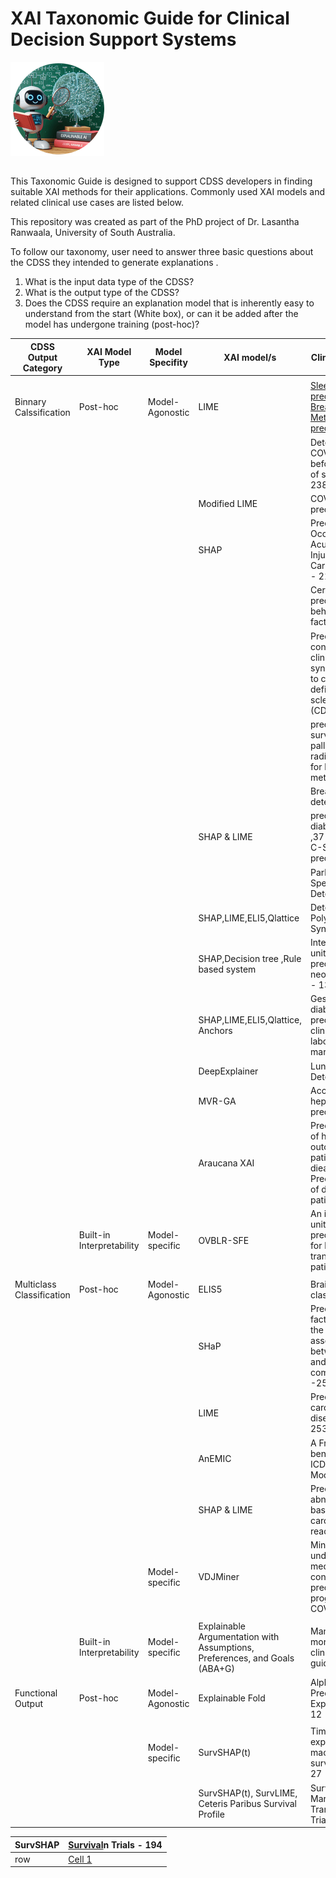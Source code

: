 # XAI Taxonomic Guide for Clinical Decision Support Systems


![Project Logo](ai33.png)

## 
This Taxonomic Guide is designed to support CDSS developers in finding suitable XAI methods for their applications. Commonly used XAI models and related clinical use cases are listed below.

This repository was created as part of the PhD project of Dr. Lasantha Ranwaala, University of South Australia.

To follow our taxonomy, user need to answer three basic questions about the CDSS they intended to generate explanations .
1.	What is the input data type of the CDSS?
2.	What is the output type of the CDSS?
3.	Does the CDSS require an explanation model that is inherently easy to understand from the start (White box), or can it be added after the model has undergone training (post-hoc)?


| CDSS Output Category | XAI Model Type | Model Specifity  | XAI model/s| Clinical Scenario  |
|----------------------|----------------|---------------|----------|----------------------------|
|           |             | |                                                                            |                                                                                                                          |
| Binnary Calssification    | Post-hoc                  | Model-Agonostic | LIME                                                                       | [Sleep apnea prediction](https://www.sciencedirect.com/science/article/pii/S1877050922012406)<br/>[Breast Cancer Metastasis prediction](https://doi.org/10.1109/TBME.2023.3282840)                                                 |
|                           |                           |                 |                                                                            | Detection of COVID-19 before the onset of symptoms  - 238                                                                |
|                           |                           |                 | Modified LIME                                                              | COVID-19 prediction - 28                                                                                                 |
|                           |                           |                 | SHAP                                                                       | Predicting Occurrence of Acute Kidney Injury after Cardiac surgery - 21                                                  |
|                           |                           |                 |                                                                            | Cervical cancer prediction using behavioral risk factors - 147                                                           |
|                           |                           |                 |                                                                            | Predicting the conversion of clinically isolated syndrome (CIS) to clinically definite multiple scleÂ­rosis (CDMS) - 174 |
|                           |                           |                 |                                                                            |  predict 1-year survival after palliative radiotherapy (RT) for bone<br/>metastasis - 201                                |
|                           |                           |                 |                                                                            | Breast cancer detection - 220                                                                                            |
|                           |                           |                 | SHAP & LIME                                                                | prediction of diabetes - 34 ,37<br/>C-Section prediction-15                                                              |
|                           |                           |                 |                                                                            | Parkinsonâ€™s Speech  Detection - 255                                                                                    |
|                           |                           |                 | SHAP,LIME,ELI5,Qlattice                                                    | Detection of Polycystic Ovary Syndrome - 59                                                                              |
|                           |                           |                 | SHAP,Decision tree ,Rule based system                                      | Intensive care unit mortality prediction of neonate patients - 13                                                        |
|                           |                           |                 | SHAP,LIME,ELI5,Qlattice, Anchors                                           | Gestational diabetes mellitus prediction using<br/>clinical and laboratory markers - 159                                 |
|                           |                           |                 | DeepExplainer                                                              | Lung Cancer Detection -148                                                                                               |
|                           |                           |                 | MVR-GA                                                                     | Accurate hepatotoxicity prediction - 68                                                                                  |
|                           |                           |                 | Araucana XAI                                                               | Prediction of hospitalization outcome of patients with liver dieases. & Prediction of death in ICU patients. - 14        |
|                           | Built-in Interpretability | Model-specific  | OVBLR-SFE                                                                  | An intensive care unit readmission prediction case for liver transplantation patients -51                                |
|                           |                           |                 |                                                                            |                                                                                                                          |
| Multiclass Classification | Post-hoc                  | Model-Agonostic | ELIS5                                                                      | Brain tumor classification - 5                                                                                           |
|                           |                           |                 | SHaP                                                                       | Predict the risk factors related to the direct association between obesity and comorbidities -254                        |
|                           |                           |                 | LIME                                                                       | Predict cardiovascular disease risk - 253                                                                                |
|                           |                           |                 | AnEMIC                                                                     | A Framework for benchmarking ICD Coding Models - 41                                                                      |
|                           |                           |                 | SHAP & LIME                                                                | Predicting fetal abnormalities base on  cardiotocography readings- 153                                                   |
|                           |                           | Model-specific  | VDJMiner                                                                   | Mine the underlying medical conditions and predict the prognosis of COVID-19 - 3                                         |
|                           |                           |                 |                                                                            |                                                                                                                          |
|                           | Built-in Interpretability | Model-specific  | Explainable Argumentation with Assumptions, Preferences, and Goals (ABA+G) | Managing co-morbidity and clinical guidelines - 189                                                                      |
| Functional Output         | Post-hoc                  | Model-Agonostic | Explainable Fold                                                           | AlphaFold Prediction with Explainable AI - 12                                                                            |
|                           |                           |                 |                                                                            |                                                                                                                          |
|                           |                           | Model-specific  | SurvSHAP(t)                                                                | Time-dependent explanations of machine learning survival models - 27                                                     |
|                           |                           |                 | SurvSHAP(t), SurvLIME, Ceteris Paribus Survival Profile                    | Survival in Bone Marrow Transplantation Trials - 194                                                                     |


| SurvSHAP | [Survival](https://example.com)n Trials - 194 |
|--------------|-------------------------|
|row | [Cell 1](https://example.com) 